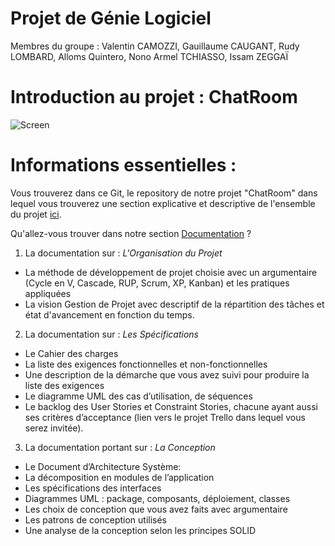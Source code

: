 # Projet de Génie Logiciel
Membres du groupe : Valentin CAMOZZI, Gauillaume CAUGANT, Rudy LOMBARD, Alloms Quintero, Nono Armel TCHIASSO, Issam ZEGGAÏ

# Introduction au projet : ChatRoom

![Screen](https://i.imgur.com/EtrsPT7.png)


# Informations essentielles :

Vous trouverez dans ce Git, le repository de notre projet "ChatRoom" dans lequel vous trouverez une section explicative et descriptive
de l'ensemble du projet [ici](https://github.com/gcaugant56/Genie-Logiciel/tree/JavaDoc/doc/Documentation).

Qu'allez-vous trouver dans notre section [Documentation](https://github.com/gcaugant56/Genie-Logiciel/tree/JavaDoc/doc/Documentation) ?

1. La documentation sur : *L'Organisation du Projet*
  - La méthode de développement de projet choisie avec un argumentaire (Cycle en V, Cascade, RUP,
Scrum, XP, Kanban) et les pratiques appliquées
  - La vision Gestion de Projet avec descriptif de la répartition des tâches et état d'avancement en fonction du temps.



2. La documentation sur : *Les Spécifications*

- Le Cahier des charges
- La liste des exigences fonctionnelles et non-fonctionnelles
- Une description de la démarche que vous avez suivi pour produire la liste des exigences
- Le diagramme UML des cas d’utilisation, de séquences
- Le backlog des User Stories et Constraint Stories, chacune ayant aussi ses critères d’acceptance
 (lien vers le projet Trello dans lequel vous serez invitée).




3. La documentation portant sur : *La Conception*

  - Le Document d’Architecture Système:
  - La décomposition en modules de l’application
  - Les spécifications des interfaces
  - Diagrammes UML : package, composants, déploiement, classes
  - Les choix de conception que vous avez faits avec argumentaire
  - Les patrons de conception utilisés
  - Une analyse de la conception selon les principes SOLID
